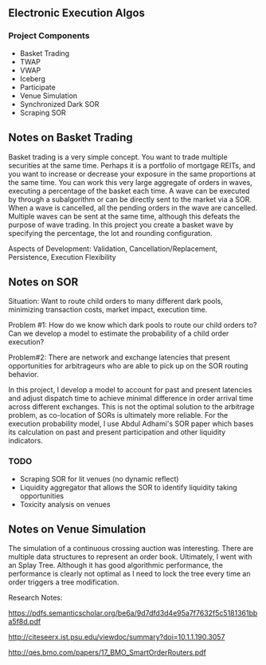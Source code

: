 ## Electronic Execution Algos

### Project Components
- Basket Trading
- TWAP
- VWAP
- Iceberg
- Participate
- Venue Simulation
- Synchronized Dark SOR
- Scraping SOR

## Notes on Basket Trading

Basket trading is a very simple concept. You want to trade multiple securities at the same time.
Perhaps it is a portfolio of mortgage REITs, and you want to increase or decrease your exposure in the same proportions
at the same time. You can work this very large aggregate of orders in waves, executing a percentage of the basket each time. A wave can be executed by through a subalgorithm or can be directly sent to the market via a SOR. When a wave is cancelled, all the pending orders in the wave
are cancelled. Multiple waves can be sent at the same time, although this defeats the purpose of wave trading.
In this project you create a basket wave by specifying the percentage, the lot and rounding configuration.

Aspects of Development: Validation, Cancellation/Replacement, Persistence, Execution Flexibility

## Notes on SOR

Situation: Want to route child orders to many different dark pools, minimizing transaction costs, market
impact, execution time. 

Problem #1: How do we know which dark pools to route our child orders to? Can
we develop a model to estimate the probability of a child order execution?

Problem#2: There are network and exchange latencies that present opportunities
for arbitrageurs who are able to pick up on the SOR routing behavior.  

In this project, I develop a model to account for past  and present latencies and adjust
dispatch time to achieve minimal difference in order arrival time across different exchanges. 
This is not the optimal solution to the arbitrage problem, as co-location of SORs is ultimately more reliable. 
For the execution probability model, I use Abdul Adhami's SOR paper which bases its calculation
on past and present participation and other liquidity indicators. 

### TODO

- Scraping SOR for lit venues (no dynamic reflect)
- Liquidity aggregator that allows the SOR to identify liquidity taking opportunities
- Toxicity analysis on venues

## Notes on Venue Simulation

The simulation of a continuous crossing auction was interesting. There are multiple data structures to represent an order book. 
Ultimately, I went with an Splay Tree. Although it has good algorithmic performance, the performance is clearly not optimal
as I need to lock the tree every time an order triggers a tree modification. 

Research Notes:

https://pdfs.semanticscholar.org/be6a/9d7dfd3d4e95a7f7632f5c5181361bba5f8d.pdf

http://citeseerx.ist.psu.edu/viewdoc/summary?doi=10.1.1.190.3057

 http://qes.bmo.com/papers/17_BMO_SmartOrderRouters.pdf
